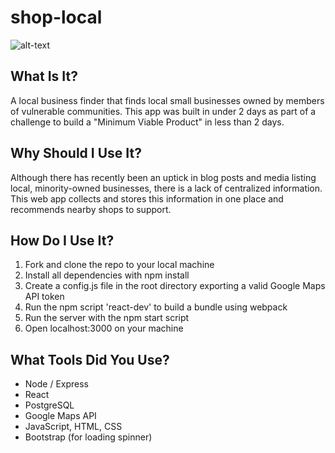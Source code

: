 # shop-local
![alt-text](https://github.com/audreee/shop-local/blob/main/shop-local-demo.GIF)
## What Is It?
A local business finder that finds local small businesses owned by members of vulnerable communities. This app was built in under 2 days as part of a challenge to build a "Minimum Viable Product" in less than 2 days.

## Why Should I Use It?
Although there has recently been an uptick in blog posts and media listing local, minority-owned businesses, there is a lack of centralized information. This web app collects and stores this information in one place and recommends nearby shops to support.

## How Do I Use It?
1. Fork and clone the repo to your local machine
2. Install all dependencies with npm install
3. Create a config.js file in the root directory exporting a valid Google Maps API token
4. Run the npm script 'react-dev' to build a bundle using webpack
5. Run the server with the npm start script
6. Open localhost:3000 on your machine

## What Tools Did You Use?
- Node / Express
- React
- PostgreSQL
- Google Maps API
- JavaScript, HTML, CSS
- Bootstrap (for loading spinner)
